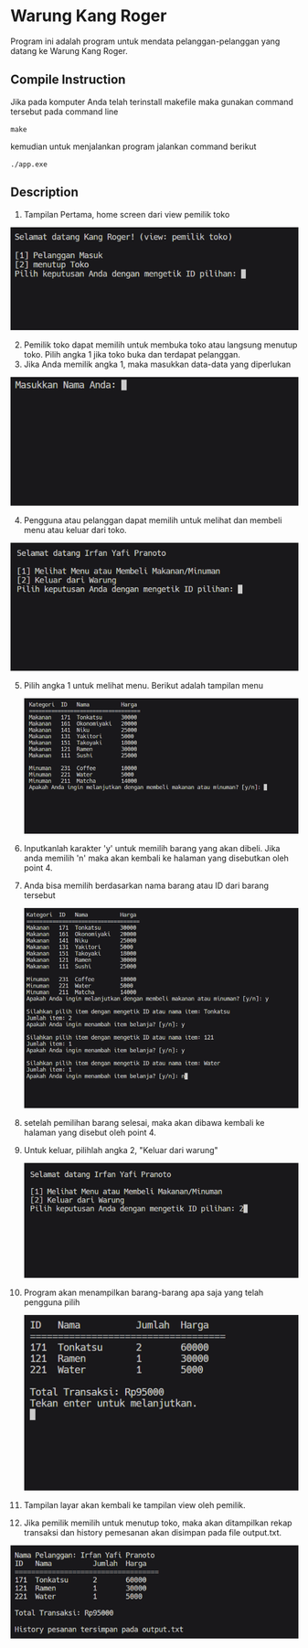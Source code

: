 # Warung Kang Roger

Program ini adalah program untuk mendata pelanggan-pelanggan yang datang ke Warung Kang Roger.

## Compile Instruction
Jika pada komputer Anda telah terinstall makefile maka gunakan command tersebut pada command line
```
make
```
kemudian untuk menjalankan program jalankan command berikut
```
./app.exe
```

## Description

1. Tampilan Pertama, home screen dari view pemilik toko

![Viem pemilik Toko](img/view-pemilik-toko.png)

2. Pemilik toko dapat memilih untuk membuka toko atau langsung menutup toko. Pilih angka 1 jika toko buka dan terdapat pelanggan.
3.  Jika Anda memilik angka 1, maka masukkan data-data yang diperlukan

![Data-nama](img/data-nama.png)

4.  Pengguna atau pelanggan dapat memilih untuk melihat dan membeli menu atau keluar dari toko.

![Menu-pengguna](img/menentukan-menu-keluar.png)

5. Pilih angka 1 untuk melihat menu. Berikut adalah tampilan menu

   ![Tampilan-menu](img/tampilan_menu.png)

6. Inputkanlah karakter 'y' untuk memilih barang yang akan dibeli. Jika anda memilih 'n' maka akan kembali ke halaman yang disebutkan oleh point 4.
7. Anda bisa memilih berdasarkan nama barang atau ID dari barang tersebut

   ![Memilih-barang](img/memilh%20barang.png)

8. setelah pemilihan barang selesai, maka akan dibawa kembali ke halaman yang disebut oleh point 4.
9. Untuk keluar, pilihlah angka 2, "Keluar dari warung"

    ![Keluar-dari-warung](img/keluar-dari-warung.png)

10. Program akan menampilkan barang-barang apa saja yang telah pengguna pilih

    ![struk-transaksi](img/struk-transaksi.png)

11. Tampilan layar akan kembali ke tampilan view oleh pemilik.
12. Jika pemilik memilih untuk menutup toko, maka akan ditampilkan rekap transaksi dan history pemesanan akan disimpan pada file output.txt.

![rekap-output](img/rekap-output.png)

